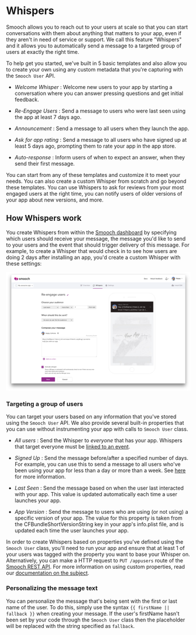 # Whispers

Smooch allows you to reach out to your users at scale so that you can start conversations with them about anything that matters to your app, even if they aren't in need of service or support. We call this feature "Whispers" and it allows you to automatically send a message to a targeted group of users at exactly the right time.

To help get you started, we've built in 5 basic templates and also allow you to create your own using any custom metadata that you're capturing with the `Smooch User` API.

 * _Welcome Whisper_ : Welcome new users to your app by starting a conversation where you can answer pressing questions and get initial feedback.

 * _Re-Engage Users_ : Send a message to users who were last seen using the app at least 7 days ago.

 * _Announcement_ : Send a message to all users when they launch the app.

 * _Ask for app rating_ : Send a message to all users who have signed up at least 5 days ago, prompting them to rate your app in the app store.

 * _Auto-response_ : Inform users of when to expect an answer, when they send their first message.

 You can start from any of these templates and customize it to meet your needs. You can also create a custom Whisper from scratch and go beyond these templates. You can use Whispers to ask for reviews from your most engaged users at the right time, you can notify users of older versions of your app about new versions, and more.

## How Whispers work

You create Whispers from within the [Smooch dashboard](https://app.smooch.io) by specifying which users should receive your message, the message you'd like to send to your users and the event that should trigger delivery of this message. For example, to create a Whisper that would check in to see how users are doing 2 days after installing an app, you'd create a custom Whisper with these settings:

![Whisper creation form](/images/create_whisper.png)

### Targeting a group of users

You can target your users based on any information that you've stored using the `Smooch User` API. We also provide several built-in properties that you can use without instrumenting your app with calls to `Smooch User` class.

 * _All users_ : Send the Whisper to *everyone* that has your app. Whispers that target everyone must be [linked to an event](#when-are-whispers-sent).

 * _Signed Up_ : Send the message before/after a specified number of days. For example, you can use this to send a message to all users who've been using your app for less than a day or more than a week. See [here](#setting-the-signed-up-date) for more information.

 * _Last Seen_ : Send the message based on when the user last interacted with your app. This value is updated automatically each time a user launches your app.

 * _App Version_ : Send the message to users who are using (or not using) a specific version of your app. The value for this property is taken from the CFBundleShortVersionString key in your app's info.plist file, and is updated each time the user launches your app.

In order to create Whispers based on properties you've defined using the `Smooch User` class, you'll need to run your app and ensure that at least 1 of your users was tagged with the property you want to base your Whisper on. Alternatively, you can make a HTTP request to `PUT /appusers` route of the [Smooch REST API](/rest). For more information on using custom properties, read our [documentation on the subject](#user-data).

### Personalizing the message text

You can personalize the message that's being sent with the first or last name of the user. To do this, simply use the syntax `{{ firstName || fallback }}` when creating your message. If the user's firstName hasn't been set by your code through the `Smooch User` class then the placeholder will be replaced with the string specified as `fallback`.
